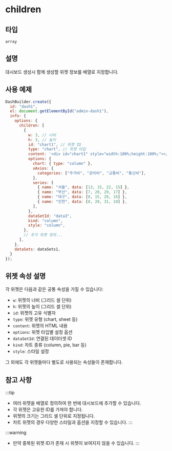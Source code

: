 # children

## 타입

`array`

## 설명

대시보드 생성시 함께 생성할 위젯 정보를 배열로 지정합니다.

## 사용 예제

```javascript
DashBuilder.create({
  id: "dash1",
  el: document.getElementById("admin-dash1"), 
  info: {
    options: {
      children: [
        {
          w: 3, // 너비
          h: 3, // 높이
          id: "chart1", // 위젯 ID
          type: "chart", // 위젯 타입
          content: '<div id="chart1" style="width:100%;height:100%;"></div>', // 위젯 내용
          options: {
            chart: { type: "column" },
            xAxios: {
              categories: ["주거비", "관리비", "교통비", "통신비"],
            },
            series: [
              { name: "서울", data: [13, 15, 22, 15] },
              { name: "부산", data: [7, 20, 29, 17] },
              { name: "대구", data: [8, 15, 29, 16] },
              { name: "인천", data: [8, 20, 31, 10] },
            ],
          },
          dataSetId: "data3",
          kind: "column",
          style: "column",
        },
        // 추가 위젯 정의...
      ],
    },
    dataSets: dataSets1,
  }
});
```

## 위젯 속성 설명

각 위젯은 다음과 같은 공통 속성을 가질 수 있습니다:

- `w`: 위젯의 너비 (그리드 셀 단위)
- `h`: 위젯의 높이 (그리드 셀 단위)
- `id`: 위젯의 고유 식별자
- `type`: 위젯 유형 (chart, sheet 등)
- `content`: 위젯의 HTML 내용
- `options`: 위젯 타입별 설정 옵션
- `dataSetId`: 연결된 데이터셋 ID
- `kind`: 차트 종류 (column, pie, bar 등)
- `style`: 스타일 설정

그 외에도 각 위젯들마다 별도로 사용되는 속성들이 존재합니다.

## 참고 사항
:::tip
- 여러 위젯을 배열로 정의하여 한 번에 대시보드에 추가할 수 있습니다.
- 각 위젯은 고유한 ID를 가져야 합니다.
- 위젯의 크기는 그리드 셀 단위로 지정됩니다.
- 차트 위젯의 경우 다양한 스타일과 옵션을 지정할 수 있습니다.
:::

:::warning
- 만약 중복된 위젯 ID가 존재 시 위젯이 보여지지 않을 수 있습니다.
:::

